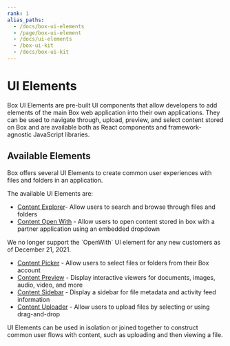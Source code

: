 ```yaml
---
rank: 1
alias_paths:
  - /docs/box-ui-elements
  - /page/box-ui-element
  - /docs/ui-elements
  - /box-ui-kit
  - /docs/box-ui-kit
---
```


# UI Elements

Box UI Elements are pre-built UI components that allow developers to add
elements of the main Box web application into their own applications. They can
be used to navigate through, upload, preview, and select content stored on Box
and are available both as React components and framework-agnostic JavaScript
libraries.

## Available Elements

Box offers several UI Elements to create common user experiences with files and
folders in an application.

The available UI Elements are:

* [Content Explorer][explorer]- Allow users to search and browse through files and folders
* [Content Open With][openwith] - Allow users to open content stored in box with a partner application using an embedded dropdown

<Message type='warning'>
    We no longer support the `OpenWith` UI element for any new customers as of December 21, 2021.
</Message>

* [Content Picker][picker] - Allow users to select files or folders from their Box account
* [Content Preview][preview] - Display interactive viewers for documents, images, audio, video, and more
* [Content Sidebar][sidebar] - Display a sidebar for file metadata and activity feed information
* [Content Uploader][uploader] - Allow users to upload files by selecting or using drag-and-drop

UI Elements can be used in isolation or joined together to construct common user
flows with content, such as uploading and then viewing a file.

[explorer]: g://embed/ui-elements/explorer
[openwith]: g://embed/ui-elements/open-with
[picker]: g://embed/ui-elements/picker
[preview]: g://embed/ui-elements/preview
[sidebar]: g://embed/ui-elements/sidebar
[uploader]: g://embed/ui-elements/uploader
